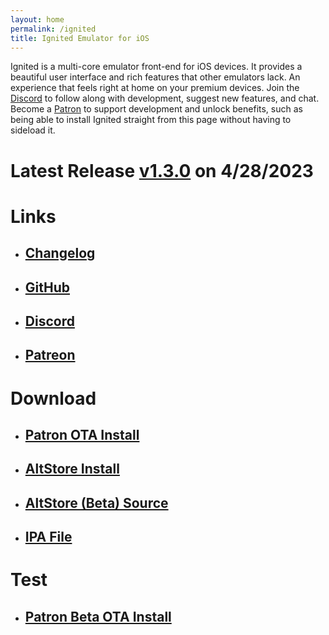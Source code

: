 ```yaml
---
layout: home
permalink: /ignited
title: Ignited Emulator for iOS
---
```


Ignited is a multi-core emulator front-end for iOS devices. It provides a beautiful user interface and rich features that other emulators lack. An experience that feels right at home on your premium devices. Join the [Discord](https://discord.gg/qEtKFJt5dR) to follow along with development, suggest new features, and chat. Become a [Patron](https://patreon.com/litritt) to support development and unlock benefits, such as being able to install Ignited straight from this page without having to sideload it.

# Latest Release [v1.3.0](https://github.com/Lit-Development/Ignited/releases/latest) on 4/28/2023

# Links

- ## [Changelog](https://litritt.com/ignited/releases)
- ## [GitHub](https://github.com/Lit-Development/Ignited)
- ## [Discord](https://discord.gg/qEtKFJt5dR)
- ## [Patreon](https://patreon.com/litritt)

# Download

- ## [Patron OTA Install](itms-services://?action=download-manifest&url=https://f005.backblazeb2.com/file/lit-apps/ignited/1.3.0/manifest.plist)
- ## [AltStore Install](altstore://install?url=https://github.com/Lit-Development/Ignited/releases/latest/download/Ignited.ipa)
- ## [AltStore (Beta) Source](altstore://source?url=https://apps.litritt.com)
- ## [IPA File](https://github.com/Lit-Development/Ignited/releases/latest/download/Ignited.ipa)

# Test

- ## [Patron Beta OTA Install](itms-services://?action=download-manifest&url=https://f005.backblazeb2.com/file/lit-apps/ignited/1.4.0b1/manifest.plist)